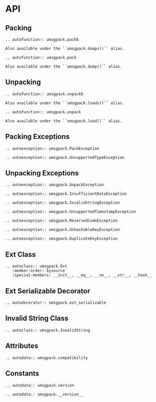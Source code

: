 # API

## Packing

```{eval-rst}
.. autofunction:: umsgpack.packb

Also available under the ``umsgpack.dumps()`` alias.
```

```{eval-rst}
.. autofunction:: umsgpack.pack

Also available under the ``umsgpack.dump()`` alias.
```

## Unpacking

```{eval-rst}
.. autofunction:: umsgpack.unpackb

Also available under the ``umsgpack.loads()`` alias.
```

```{eval-rst}
.. autofunction:: umsgpack.unpack

Also available under the ``umsgpack.load()`` alias.
```

## Packing Exceptions

```{eval-rst}
.. autoexception:: umsgpack.PackException
```

```{eval-rst}
.. autoexception:: umsgpack.UnsupportedTypeException
```

## Unpacking Exceptions

```{eval-rst}
.. autoexception:: umsgpack.UnpackException
```

```{eval-rst}
.. autoexception:: umsgpack.InsufficientDataException
```

```{eval-rst}
.. autoexception:: umsgpack.InvalidStringException
```

```{eval-rst}
.. autoexception:: umsgpack.UnsupportedTimestampException
```

```{eval-rst}
.. autoexception:: umsgpack.ReservedCodeException
```

```{eval-rst}
.. autoexception:: umsgpack.UnhashableKeyException
```

```{eval-rst}
.. autoexception:: umsgpack.DuplicateKeyException
```

## Ext Class

```{eval-rst}
.. autoclass:: umsgpack.Ext
   :member-order: bysource
   :special-members: __init__, __eq__, __ne__, __str__, __hash__
```

## Ext Serializable Decorator

```{eval-rst}
.. autodecorator:: umsgpack.ext_serializable
```

## Invalid String Class

```{eval-rst}
.. autoclass:: umsgpack.InvalidString
```

## Attributes

```{eval-rst}
.. autodata:: umsgpack.compatibility
```

## Constants

```{eval-rst}
.. autodata:: umsgpack.version
```

```{eval-rst}
.. autodata:: umsgpack.__version__
```
